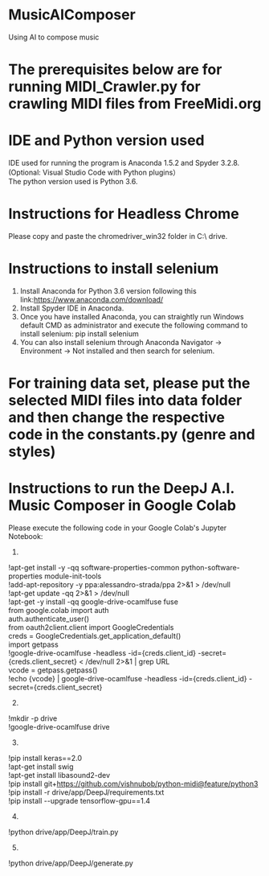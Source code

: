 # MusicAIComposer
Using AI to compose music

# The prerequisites below are for running MIDI_Crawler.py for crawling MIDI files from FreeMidi.org

# IDE and Python version used

IDE used for running the program is Anaconda 1.5.2 and Spyder 3.2.8.<br/>
(Optional: Visual Studio Code with Python plugins）<br/>
The python version used is Python 3.6.<br/>

# Instructions for Headless Chrome

Please copy and paste the chromedriver_win32 folder in C:\ drive.

# Instructions to install selenium

1. Install Anaconda for Python 3.6 version following this link:https://www.anaconda.com/download/
2. Install Spyder IDE in Anaconda.
3. Once you have installed Anaconda, you can straightly run Windows default CMD as administrator and execute the following command to install selenium:
    pip install selenium
4. You can also install selenium through Anaconda Navigator -> Environment -> Not installed and then search for selenium.

# For training data set, please put the selected MIDI files into data folder and then change the respective code in the constants.py (genre and styles)

# Instructions to run the DeepJ A.I. Music Composer in Google Colab
Please execute the following code in your Google Colab's Jupyter Notebook:

1.
!apt-get install -y -qq software-properties-common python-software-properties module-init-tools <br/>
!add-apt-repository -y ppa:alessandro-strada/ppa 2>&1 > /dev/null <br/>
!apt-get update -qq 2>&1 > /dev/null <br/>
!apt-get -y install -qq google-drive-ocamlfuse fuse <br/>
from google.colab import auth <br/>
auth.authenticate_user() <br/>
from oauth2client.client import GoogleCredentials <br/>
creds = GoogleCredentials.get_application_default() <br/>
import getpass <br/>
!google-drive-ocamlfuse -headless -id={creds.client_id} -secret={creds.client_secret} < /dev/null 2>&1 | grep URL <br/>
vcode = getpass.getpass() <br/>
!echo {vcode} | google-drive-ocamlfuse -headless -id={creds.client_id} -secret={creds.client_secret} <br/>

2.
!mkdir -p drive <br/>
!google-drive-ocamlfuse drive <br/>

3.
!pip install keras==2.0 <br/>
!apt-get install swig <br/>
!apt-get install libasound2-dev <br/>
!pip install git+https://github.com/vishnubob/python-midi@feature/python3 <br/>
!pip install -r drive/app/DeepJ/requirements.txt <br/>
!pip install --upgrade tensorflow-gpu==1.4 <br/>

4.
!python drive/app/DeepJ/train.py <br/>

5.
!python drive/app/DeepJ/generate.py <br/>
